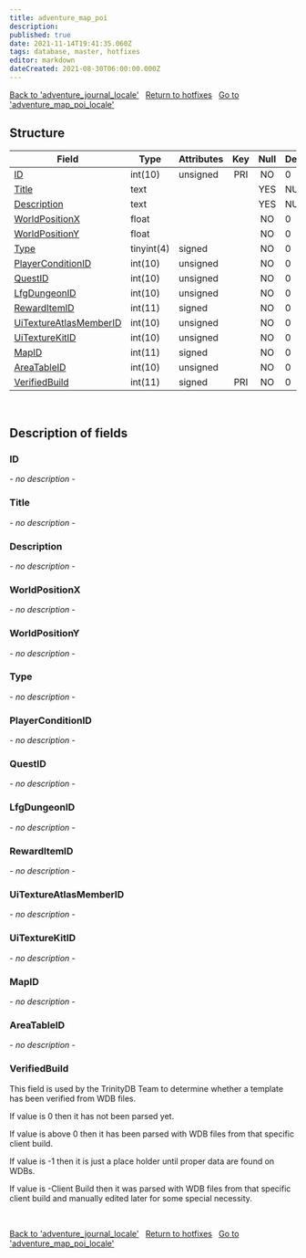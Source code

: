 ```yaml
---
title: adventure_map_poi
description: 
published: true
date: 2021-11-14T19:41:35.060Z
tags: database, master, hotfixes
editor: markdown
dateCreated: 2021-08-30T06:00:00.000Z
---
```


<a href="https://dev.trinitycore.info/en/database/master/hotfixes/adventure_journal_locale" class="mt-5 v-btn v-btn--depressed v-btn--flat v-btn--outlined theme--light v-size--default darkblue--text text--lighten-3"><span class="v-btn__content"><i aria-hidden="true" class="v-icon notranslate v-icon--left mdi mdi-arrow-left theme--light"></i><span>Back to 'adventure_journal_locale'</span></span></a>&nbsp;&nbsp;&nbsp;<a href="https://dev.trinitycore.info/en/database/master/hotfixes/home" class="mt-5 v-btn v-btn--depressed v-btn--flat v-btn--outlined theme--light v-size--default darkblue--text text--lighten-3"><span class="v-btn__content"><i aria-hidden="true" class="v-icon notranslate v-icon--left mdi mdi-home-outline theme--light"></i><span>Return to hotfixes</span></span></a>&nbsp;&nbsp;&nbsp;<a href="https://dev.trinitycore.info/en/database/master/hotfixes/adventure_map_poi_locale" class="mt-5 v-btn v-btn--depressed v-btn--flat v-btn--outlined theme--light v-size--default darkblue--text text--lighten-3"><span class="v-btn__content"><span>Go to 'adventure_map_poi_locale'</span><i aria-hidden="true" class="v-icon notranslate v-icon--right mdi mdi-arrow-right theme--light"></i></span></a>

## Structure

| Field | Type | Attributes | Key | Null | Default | Extra | Comment |
| --- | --- | --- | :---: | :---: | --- | --- | --- |
| [ID](#id) | int(10) | unsigned | PRI | NO | 0 |  |  |
| [Title](#title) | text |  |  | YES | NULL |  |  |
| [Description](#description) | text |  |  | YES | NULL |  |  |
| [WorldPositionX](#worldpositionx) | float |  |  | NO | 0 |  |  |
| [WorldPositionY](#worldpositiony) | float |  |  | NO | 0 |  |  |
| [Type](#type) | tinyint(4) | signed |  | NO | 0 |  |  |
| [PlayerConditionID](#playerconditionid) | int(10) | unsigned |  | NO | 0 |  |  |
| [QuestID](#questid) | int(10) | unsigned |  | NO | 0 |  |  |
| [LfgDungeonID](#lfgdungeonid) | int(10) | unsigned |  | NO | 0 |  |  |
| [RewardItemID](#rewarditemid) | int(11) | signed |  | NO | 0 |  |  |
| [UiTextureAtlasMemberID](#uitextureatlasmemberid) | int(10) | unsigned |  | NO | 0 |  |  |
| [UiTextureKitID](#uitexturekitid) | int(10) | unsigned |  | NO | 0 |  |  |
| [MapID](#mapid) | int(11) | signed |  | NO | 0 |  |  |
| [AreaTableID](#areatableid) | int(10) | unsigned |  | NO | 0 |  |  |
| [VerifiedBuild](#verifiedbuild) | int(11) | signed | PRI | NO | 0 |  |  |
&nbsp;
## Description of fields

### ID
*- no description -*
&nbsp;

### Title
*- no description -*
&nbsp;

### Description
*- no description -*
&nbsp;

### WorldPositionX
*- no description -*
&nbsp;

### WorldPositionY
*- no description -*
&nbsp;

### Type
*- no description -*
&nbsp;

### PlayerConditionID
*- no description -*
&nbsp;

### QuestID
*- no description -*
&nbsp;

### LfgDungeonID
*- no description -*
&nbsp;

### RewardItemID
*- no description -*
&nbsp;

### UiTextureAtlasMemberID
*- no description -*
&nbsp;

### UiTextureKitID
*- no description -*
&nbsp;

### MapID
*- no description -*
&nbsp;

### AreaTableID
*- no description -*
&nbsp;

### VerifiedBuild
This field is used by the TrinityDB Team to determine whether a template has been verified from WDB files.

If value is 0 then it has not been parsed yet.

If value is above 0 then it has been parsed with WDB files from that specific client build.

If value is -1 then it is just a place holder until proper data are found on WDBs.

If value is -Client Build then it was parsed with WDB files from that specific client build and manually edited later for some special necessity.

&nbsp;

<a href="https://dev.trinitycore.info/en/database/master/hotfixes/adventure_journal_locale" class="mt-5 v-btn v-btn--depressed v-btn--flat v-btn--outlined theme--light v-size--default darkblue--text text--lighten-3"><span class="v-btn__content"><i aria-hidden="true" class="v-icon notranslate v-icon--left mdi mdi-arrow-left theme--light"></i><span>Back to 'adventure_journal_locale'</span></span></a>&nbsp;&nbsp;&nbsp;<a href="https://dev.trinitycore.info/en/database/master/hotfixes/home" class="mt-5 v-btn v-btn--depressed v-btn--flat v-btn--outlined theme--light v-size--default darkblue--text text--lighten-3"><span class="v-btn__content"><i aria-hidden="true" class="v-icon notranslate v-icon--left mdi mdi-home-outline theme--light"></i><span>Return to hotfixes</span></span></a>&nbsp;&nbsp;&nbsp;<a href="https://dev.trinitycore.info/en/database/master/hotfixes/adventure_map_poi_locale" class="mt-5 v-btn v-btn--depressed v-btn--flat v-btn--outlined theme--light v-size--default darkblue--text text--lighten-3"><span class="v-btn__content"><span>Go to 'adventure_map_poi_locale'</span><i aria-hidden="true" class="v-icon notranslate v-icon--right mdi mdi-arrow-right theme--light"></i></span></a>

